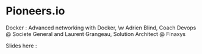 Pioneers.io
===========

Docker : Advanced networking with Docker, \w Adrien Blind, Coach Devops @ Societe General and Laurent Grangeau, Solution Architect @ Finaxys

Slides here : 
